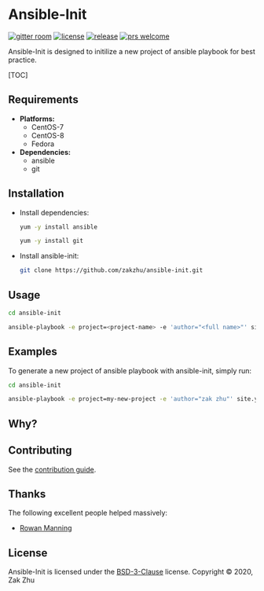 # Ansible-Init

<!-- [![build status][shield-build]][info-build] -->

[![gitter room][shield-gitter]][info-gitter]
[![license][shield-license]][info-license]
[![release][shield-release]][info-release]
[![prs welcome][shield-prs]][info-prs]

Ansible-Init is designed to initilize a new project of ansible playbook for best practice.  

[TOC]

## Requirements

- **Platforms:**
  - CentOS-7
  - CentOS-8
  - Fedora
- **Dependencies:**
  - ansible
  - git

## Installation

- Install dependencies:

  ```bash
  yum -y install ansible
  ```

  ```bash
  yum -y install git
  ```

- Install ansible-init:

  ```bash
  git clone https://github.com/zakzhu/ansible-init.git
  ```

## Usage

```bash
cd ansible-init

ansible-playbook -e project=<project-name> -e 'author="<full name>"' site.yml
```

## Examples

To generate a new project of ansible playbook with ansible-init, simply run:

```bash
cd ansible-init

ansible-playbook -e project=my-new-project -e 'author="zak zhu"' site.yml
```

## Why?



## Contributing

See the [contribution guide][info-contribute].

## Thanks

The following excellent people helped massively:

- [Rowan Manning](https://rowanmanning.com)

## License

Ansible-Init is licensed under the [BSD-3-Clause][info-license] license.
Copyright &copy; 2020, Zak Zhu

[info-build]: https://travis-ci.org/github/zakzhu/ansible-init
[info-contribute]: CONTRIBUTING.md
[info-gitter]: https://gitter.im/zakzhu/ansible-init
[info-license]: LICENSE
[info-release]: https://github.com/zakzhu/ansible-init/releases
[info-prs]: https://github.com/zakzhu/ansible-init/pulls
[shield-build]: https://img.shields.io/travis/zakzhu/ansible-init
[shield-gitter]: https://img.shields.io/gitter/room/zakzhu/ansible-init
[shield-license]: https://img.shields.io/github/license/zakzhu/ansible-init
[shield-release]: https://img.shields.io/github/v/release/zakzhu/ansible-init
[shield-prs]: https://img.shields.io/badge/PRs-welcome-brightgreen
